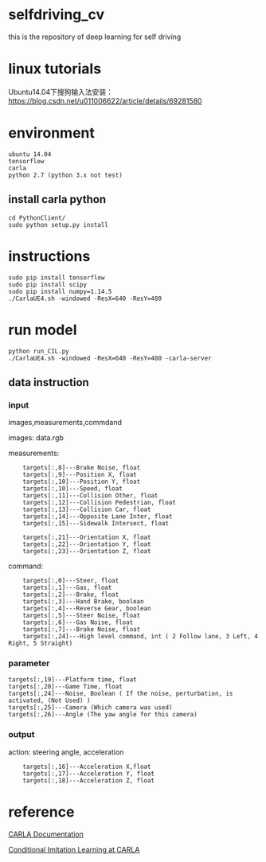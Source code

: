 # selfdriving_cv
this is the repository of deep learning for self driving

# linux tutorials
Ubuntu14.04下搜狗输入法安装：
https://blog.csdn.net/u011006622/article/details/69281580

# environment
```
ubuntu 14.04
tensorflow
carla
python 2.7 (python 3.x not test)
```

## install carla python
```
cd PythonClient/
sudo python setup.py install
```
# instructions
```
sudo pip install tensorflow
sudo pip install scipy
sudo pip install numpy=1.14.5
./CarlaUE4.sh -windowed -ResX=640 -ResY=480
```
# run model
```
python run_CIL.py
./CarlaUE4.sh -windowed -ResX=640 -ResY=480 -carla-server
```
## data instruction
### input
images,measurements,commdand

images: data.rgb

measurements: 
```
    targets[:,8]---Brake Noise, float
    targets[:,9]---Position X, float
    targets[:,10]---Position Y, float
    targets[:,10]---Speed, float
    targets[:,11]---Collision Other, float
    targets[:,12]---Collision Pedestrian, float
    targets[:,13]---Collision Car, float
    targets[:,14]---Opposite Lane Inter, float
    targets[:,15]---Sidewalk Intersect, float

    targets[:,21]---Orientation X, float
    targets[:,22]---Orientation Y, float
    targets[:,23]---Orientation Z, float
```
command: 
```
    targets[:,0]---Steer, float 
    targets[:,1]---Gas, float
    targets[:,2]---Brake, float
    targets[:,3]---Hand Brake, boolean
    targets[:,4]---Reverse Gear, boolean
    targets[:,5]---Steer Noise, float
    targets[:,6]---Gas Noise, float
    targets[:,7]---Brake Noise, float
    targets[:,24]---High level command, int ( 2 Follow lane, 3 Left, 4 Right, 5 Straight)
```

### parameter
    targets[:,19]---Platform time, float
    targets[:,20]---Game Time, float
    targets[:,24]---Noise, Boolean ( If the noise, perturbation, is activated, (Not Used) )
    targets[:,25]---Camera (Which camera was used)
    targets[:,26]---Angle (The yaw angle for this camera)

### output
action: steering angle, acceleration
```
    targets[:,16]---Acceleration X,float
    targets[:,17]---Acceleration Y, float
    targets[:,18]---Acceleration Z, float
```


# reference
[CARLA Documentation][1]

[Conditional Imitation Learning at CARLA][2]

[1]:https://carla.readthedocs.io/en/latest/
[2]:https://github.com/carla-simulator/imitation-learning
